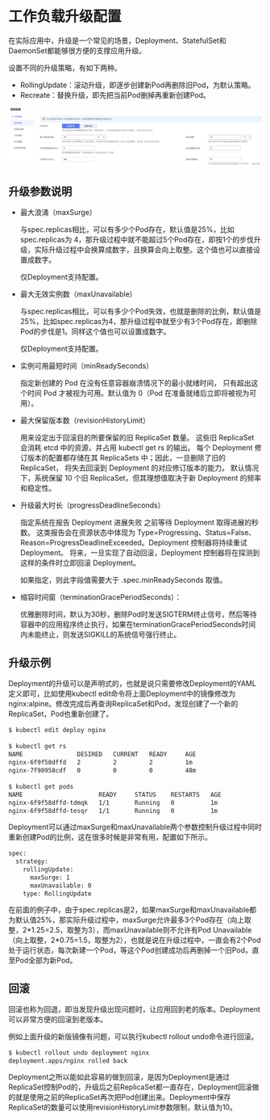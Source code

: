 # 工作负载升级配置<a name="cce_10_0397"></a>

在实际应用中，升级是一个常见的场景，Deployment、StatefulSet和DaemonSet都能够很方便的支撑应用升级。

设置不同的升级策略，有如下两种。

-   RollingUpdate：滚动升级，即逐步创建新Pod再删除旧Pod，为默认策略。
-   Recreate：替换升级，即先把当前Pod删掉再重新创建Pod。

![](figures/zh-cn_image_0000001201064380.png)

## 升级参数说明<a name="section718835152215"></a>

-   最大浪涌（maxSurge）

    与spec.replicas相比，可以有多少个Pod存在，默认值是25%，比如spec.replicas为 4，那升级过程中就不能超过5个Pod存在，即按1个的步伐升级，实际升级过程中会换算成数字，且换算会向上取整。这个值也可以直接设置成数字。

    仅Deployment支持配置。

-   最大无效实例数（maxUnavailable）

    与spec.replicas相比，可以有多少个Pod失效，也就是删除的比例，默认值是25%，比如spec.replicas为4，那升级过程中就至少有3个Pod存在，即删除Pod的步伐是1。同样这个值也可以设置成数字。

    仅Deployment支持配置。

-   实例可用最短时间（minReadySeconds）

    指定新创建的 Pod 在没有任意容器崩溃情况下的最小就绪时间， 只有超出这个时间 Pod 才被视为可用。默认值为 0（Pod 在准备就绪后立即将被视为可用）。

-   最大保留版本数（revisionHistoryLimit）

    用来设定出于回滚目的所要保留的旧 ReplicaSet 数量。 这些旧 ReplicaSet 会消耗 etcd 中的资源，并占用 kubectl get rs 的输出。 每个 Deployment 修订版本的配置都存储在其 ReplicaSets 中；因此，一旦删除了旧的 ReplicaSet， 将失去回滚到 Deployment 的对应修订版本的能力。 默认情况下，系统保留 10 个旧 ReplicaSet，但其理想值取决于新 Deployment 的频率和稳定性。

-   升级最大时长（progressDeadlineSeconds）

    指定系统在报告 Deployment 进展失败 之前等待 Deployment 取得进展的秒数。 这类报告会在资源状态中体现为 Type=Progressing、Status=False、 Reason=ProgressDeadlineExceeded。Deployment 控制器将持续重试 Deployment。 将来，一旦实现了自动回滚，Deployment 控制器将在探测到这样的条件时立即回滚 Deployment。

    如果指定，则此字段值需要大于 .spec.minReadySeconds 取值。

-   缩容时间窗（terminationGracePeriodSeconds）：

    优雅删除时间，默认为30秒，删除Pod时发送SIGTERM终止信号，然后等待容器中的应用程序终止执行，如果在terminationGracePeriodSeconds时间内未能终止，则发送SIGKILL的系统信号强行终止。


## 升级示例<a name="section388485452919"></a>

Deployment的升级可以是声明式的，也就是说只需要修改Deployment的YAML定义即可，比如使用kubectl edit命令将上面Deployment中的镜像修改为nginx:alpine。修改完成后再查询ReplicaSet和Pod，发现创建了一个新的ReplicaSet，Pod也重新创建了。

```
$ kubectl edit deploy nginx

$ kubectl get rs
NAME               DESIRED   CURRENT   READY     AGE
nginx-6f9f58dffd   2         2         2         1m
nginx-7f98958cdf   0         0         0         48m

$ kubectl get pods
NAME                     READY     STATUS    RESTARTS   AGE
nginx-6f9f58dffd-tdmqk   1/1       Running   0          1m
nginx-6f9f58dffd-tesqr   1/1       Running   0          1m
```

Deployment可以通过maxSurge和maxUnavailable两个参数控制升级过程中同时重新创建Pod的比例，这在很多时候是非常有用，配置如下所示。

```
spec:
  strategy:
    rollingUpdate:
      maxSurge: 1
      maxUnavailable: 0
    type: RollingUpdate
```

在前面的例子中，由于spec.replicas是2，如果maxSurge和maxUnavailable都为默认值25%，那实际升级过程中，maxSurge允许最多3个Pod存在（向上取整，2\*1.25=2.5，取整为3），而maxUnavailable则不允许有Pod Unavailable（向上取整，2\*0.75=1.5，取整为2），也就是说在升级过程中，一直会有2个Pod处于运行状态，每次新建一个Pod，等这个Pod创建成功后再删掉一个旧Pod，直至Pod全部为新Pod。

## 回滚<a name="section48841529143718"></a>

回滚也称为回退，即当发现升级出现问题时，让应用回到老的版本。Deployment可以非常方便的回滚到老版本。

例如上面升级的新版镜像有问题，可以执行kubectl rollout undo命令进行回滚。

```
$ kubectl rollout undo deployment nginx
deployment.apps/nginx rolled back
```

Deployment之所以能如此容易的做到回滚，是因为Deployment是通过ReplicaSet控制Pod的，升级后之前ReplicaSet都一直存在，Deployment回滚做的就是使用之前的ReplicaSet再次把Pod创建出来。Deployment中保存ReplicaSet的数量可以使用revisionHistoryLimit参数限制，默认值为10。

